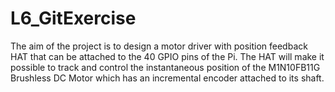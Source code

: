 # L6_GitExercise
The aim of the project is to design a motor driver with position feedback HAT that can be attached to the 40 GPIO pins of the Pi. The HAT will make it possible to track and control the instantaneous position of the M1N10FB11G Brushless DC Motor which has an incremental encoder attached to its shaft.
